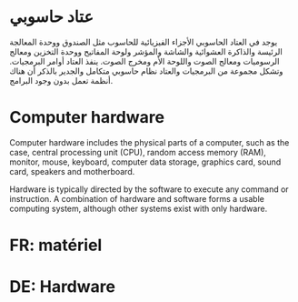 
# عتاد حاسوبي

يوجد في العتاد الحاسوبي الأجزاء الفيزيائية للحاسوب مثل الصندوق ووحدة المعالجة الرئيسة والذاكرة العشوائية والشاشة والمؤشر ولوحة المفاتيح ووحدة التخزين ومعالج الرسوميات ومعالج الصوت واللوحة الأم ومخرج الصوت.
ينفذ العتاد أوامر البرمجيات. وتشكل مجموعة من البرمجيات والعتاد نظام حاسوبي متكامل والجدير بالذكر أن هناك أنظمة تعمل بدون وجود البرامج.

# Computer hardware

Computer hardware includes the physical parts of a computer, such as the case, central processing unit (CPU), random access memory (RAM), monitor, mouse, keyboard, computer data storage, graphics card, sound card, speakers and motherboard.

Hardware is typically directed by the software to execute any command or instruction. A combination of hardware and software forms a usable computing system, although other systems exist with only hardware.

# FR: matériel

# DE: Hardware
